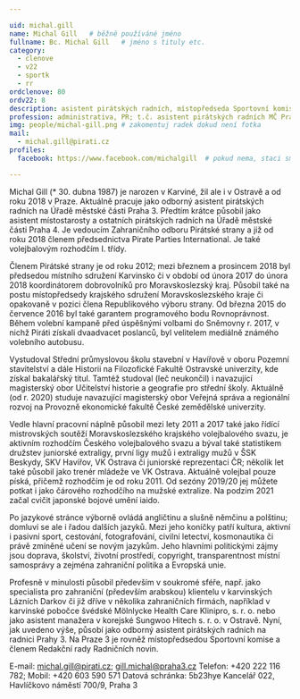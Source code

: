 ```yaml
---

uid: michal.gill
name: Michal Gill  	# běžně používáné jméno
fullname: Bc. Michal Gill  	# jméno s tituly etc.
category:
  - clenove
  - v22
  - sportk
  - rr
ordclenove: 80
ordv22: 8
description: asistent pirátských radních, místopředseda Sportovní komise a člen Redakční rady Radničních novin, vedoucí Zahraničního odboru Pirátů # zobrazuje se v lide
profession: administrativa, PR; t.č. asistent pirátských radních MČ Praha 3
img: people/michal-gill.png # zakomentuj radek dokud není fotka
mail:
  - michal.gill@pirati.cz
profiles:
  facebook: https://www.facebook.com/michalgill  # pokud nema, staci smazat tuto radku

---
```

 
Michal Gill (* 30. dubna 1987) je narozen v Karviné, žil ale i v Ostravě a od roku 2018 v Praze. Aktuálně pracuje jako odborný asistent pirátských radních na Úřadě městské části Praha 3. Předtím krátce působil jako asistent místostarosty a ostatních pirátských radních na Úřadě městské části Praha 4. Je vedoucím Zahraničního odboru Pirátské strany a již od roku 2018 členem předsednictva Pirate Parties International. Je také volejbalovým rozhodčím I. třídy.

Členem Pirátské strany je od roku 2012; mezi březnem a prosincem 2018 byl předsedou místního sdružení Karvinsko či v období od února 2017 do února 2018 koordinátorem dobrovolníků pro Moravskoslezský kraj. Působil také na postu místopředsedy krajského sdružení Moravskoslezského kraje či opakovaně v pozici člena Republikového výboru strany. Od března 2015 do července 2016 byl také garantem programového bodu Rovnoprávnost. Během volební kampaně před úspěšnými volbami do Sněmovny r. 2017, v nichž Piráti získali dvaadvacet poslanců, byl velitelem mediálně známého volebního autobusu.

Vystudoval Střední průmyslovou školu stavební v Havířově v oboru Pozemní stavitelství a dále Historii na Filozofické Fakultě Ostravské univerzity, kde získal bakalářský titul. Tamtéž studoval (leč neukončil) i navazující magisterský obor Učitelství historie a geografie pro střední školy. Aktuálně (od r. 2020) studuje navazující magisterský obor Veřejná správa a regionální rozvoj na Provozně ekonomické fakultě České zemědělské univerzity.

Vedle hlavní pracovní náplně působil mezi lety 2011 a 2017 také jako řídící mistrovských soutěží Moravskoslezského krajského volejbalového svazu, je aktivním rozhodčím Českého volejbalového svazu a býval také statistikem družstev juniorské extraligy, první ligy mužů i extraligy mužů v ŠSK Beskydy, SKV Havířov, VK Ostrava či juniorské reprezentaci ČR; několik let také působil jako trenér mládeže ve VK Ostrava. Aktuálně volejbal pouze píská, přičemž rozhodčím je od roku 2011. Od sezóny 2019/20 jej můžete potkat i jako čárového rozhodčího na mužské extralize. Na podzim 2021 začal cvičit japonské bojové umění iaido.

Po jazykové stránce výborně ovládá angličtinu a slušně němčinu a polštinu; domluví se ale i řadou dalších jazyků. Mezi jeho koníčky patří kultura, aktivní i pasivní sport, cestování, fotografování, civilní letectví, kosmonautika či právě zmíněné učení se novým jazykům. Jeho hlavními politickými zájmy jsou doprava, školství, životní prostředí, copyright, transparentnost místní samosprávy a zejména zahraniční politika a Evropská unie.

Profesně v minulosti působil především v soukromé sféře, např. jako specialista pro zahraniční (především arabskou) klientelu v karvinských Lázních Darkov či již dříve v několika zahraničních firmách, například v karvinské pobočce švédské Mölnlycke Health Care Klinipro, s. r. o. nebo jako asistent manažera v korejské Sungwoo Hitech s. r. o. v Ostravě. Nyní, jak uvedeno výše, působí jako odborný asistent pirátských radních na radnici Prahy 3. Na Praze 3 je rovněž místopředsedou Sportovní komise a členem Redakční rady Radničních novin.

E-mail: michal.gill@pirati.cz; gill.michal@praha3.cz
Telefon: +420 222 116 782; Mobil: +420 603 590 571
Datová schránka: 5b23hye
Kancelář 022, Havlíčkovo náměstí 700/9, Praha 3
